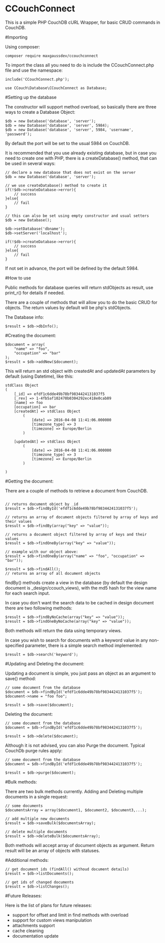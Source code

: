 # CCouchConnect

This is a simple PHP CouchDB cURL Wrapper, for basic CRUD commands in CouchDB.

#Importing

Using composer:
```
composer require maxgaussdev/ccouchconnect
```

To import the class all you need to do is include the CCouchConnect.php file and use the namespace:

```
include('CCouchConnect.php');

use CCouch\Database\CCouchConnect as Database;
```

#Setting up the database

The constructor will support method overload, so basically there are three ways to create a Database Object:
```
$db = new Database('database', 'server');
$db = new Database('database', 'server', 5984);
$db = new Database('database', 'server', 5984, 'username', 'password');
```
By default the port will be set to the usual 5984 on CouchDB. 

It is recommended that you use already existing database, but in case you need to create one with PHP, there is a createDatabase() method, that can be used in several ways:

```
// declare a new database that does not exist on the server
$db = new Database('database', 'server');

// we use createDatabase() method to create it
if(!$db->createDatabase->error){
	// success
}else{
	// fail
}

// this can also be set using empty constructor and usual setters
$db = new Database();

$db->setDatabase('dbname');
$db->setServer('localhost');

if(!$db->createDatabase->error){
	// success
}else{
	// fail
}
```
If not set in advance, the port will be defined by the default 5984.

#How to use

Public methods for database queries will return stdObjects as result, use print_r() for details if needed. 

There are a couple of methods that will allow you to do the basic CRUD for objects. The return values by default will be php's stdObjects. 

The Database info:
```
$result = $db->dbInfo();
```

#Creating the document:
```
$document = array(
    "name" => "foo",
    "occupation" => "bar"
);
$result = $db->addNew($document);
```

This will return an std object with createdAt and updatedAt parameters by default (using Datetime), like this:
```
stdClass Object
(
    [_id] => efdf1c6dde49b78bf9834424131037f5
    [_rev] => 1-4fb5af102470b0304292ec418e0cab09
    [name] => foo
    [occupation] => bar
    [createdAt] => stdClass Object
        (
            [date] => 2016-04-08 11:41:06.000000
            [timezone_type] => 3
            [timezone] => Europe/Berlin
        )

    [updatedAt] => stdClass Object
        (
            [date] => 2016-04-08 11:41:06.000000
            [timezone_type] => 3
            [timezone] => Europe/Berlin
        )

)
```
#Getting the document:

There are a couple of methods to retrieve a document from CouchDB.

```

// returns document object by _id
$result = $db->findById('efdf1c6dde49b78bf9834424131037f5'); 

// returns an array of document objects filtered by array of keys and their values
$result = $db->findBy(array("key" => "value")); 

// returns a document object filtered by array of keys and their values
$result = $db->findOneBy(array("key" => "value")); 

// example with our object above:
$result = $db->findOneBy(array("name" => "foo", "occupation" => "bar"));

$result = $db->findAll(); 
// returns an array of all document objects

```
findBy() methods create a view in the database (by default the design document is _design/ccouch_views), with the md5 hash for the view name for each search input.

In case you don't want the search data to be cached in design document there are two following methods:

```
$result = $db->findByNoCache(array("key" => "value"));
$result = $db->findOneByNoCache(array("key" => "value"));
``` 
Both methods will return the data using temporary views.

In case you wish to search for documents with a keyword value in any non-specified parameter, there is a simple search method implemented:
```
$result = $db->search('keyword');
```

#Updating and Deleting the document:

Updating a document is simple, you just pass an object as an argument to save() method:

```
// some document from the database
$document = $db->findById('efdf1c6dde49b78bf9834424131037f5');
$document->name = "foo foo";

$result = $db->save($document);
```

Deleting the document:
```
// some document from the database
$document = $db->findById('efdf1c6dde49b78bf9834424131037f5');

$result = $db->delete($document);
```

Although it is not advised, you can also Purge the document. Typical CouchDb purge rules apply:
```
// some document from the database
$document = $db->findById('efdf1c6dde49b78bf9834424131037f5');

$result = $db->purge($document);
```

#Bulk methods:

There are two bulk methods currently. Adding and Deleting multiple documents in a single request:

```
// some documents
$documentsArray = array($document1, $document2, $document3,...); 

// add multiple new documents
$result = $db->saveBulk($documentsArray);

// delete multiple documents
$result = $db->deleteBulk($documentsArray);
```
Both methods will accept array of document objects as argument. Return result will be an array of objects with statuses.


#Additional methods:

```
// get document ids (findAll() withoud document details)
$result = $db->listDocuments();

// get ids of changed documents
$result = $db->listChanges();
```

#Future Releases:

Here is the list of plans for future releases:

- support for offset and limit in find methods with overload
- support for custom views manipulation
- attachments support
- cache cleaning
- documentation update

